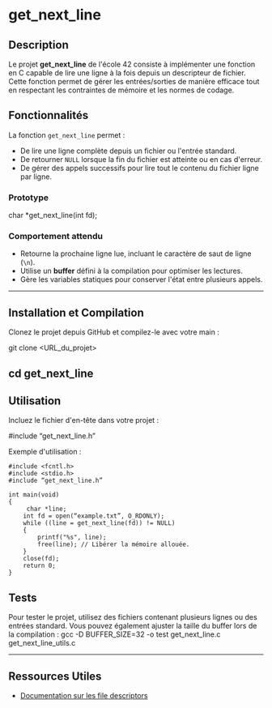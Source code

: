 # get_next_line

## Description
Le projet **get_next_line** de l'école 42 consiste à implémenter une fonction en C capable de lire une ligne à la fois depuis un descripteur de fichier. Cette fonction permet de gérer les entrées/sorties de manière efficace tout en respectant les contraintes de mémoire et les normes de codage.

## Fonctionnalités
La fonction `get_next_line` permet :
- De lire une ligne complète depuis un fichier ou l'entrée standard.
- De retourner `NULL` lorsque la fin du fichier est atteinte ou en cas d'erreur.
- De gérer des appels successifs pour lire tout le contenu du fichier ligne par ligne.

### Prototype
char *get_next_line(int fd);

### Comportement attendu
- Retourne la prochaine ligne lue, incluant le caractère de saut de ligne (`\n`).
- Utilise un **buffer** défini à la compilation pour optimiser les lectures.
- Gère les variables statiques pour conserver l'état entre plusieurs appels.

---

## Installation et Compilation
Clonez le projet depuis GitHub et compilez-le avec votre main :

git clone <URL_du_projet>

cd get_next_line
---

## Utilisation
Incluez le fichier d'en-tête dans votre projet :

#include “get_next_line.h”

Exemple d'utilisation :

```
#include <fcntl.h> 
#include <stdio.h>
#include “get_next_line.h”

int main(void) 
{
     char *line;
    int fd = open(“example.txt”, O_RDONLY);
    while ((line = get_next_line(fd)) != NULL) 
    {
        printf("%s", line);
        free(line); // Libérer la mémoire allouée.
    }
    close(fd);
    return 0;
}
```



## Tests
Pour tester le projet, utilisez des fichiers contenant plusieurs lignes ou des entrées standard. Vous pouvez également ajuster la taille du buffer lors de la compilation :
gcc -D BUFFER_SIZE=32 -o test get_next_line.c get_next_line_utils.c

---

## Ressources Utiles
- [Documentation sur les file descriptors](https://man7.org/linux/man-pages/man2/open.2.html)
